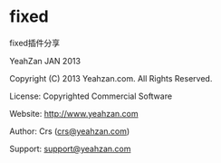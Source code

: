 fixed
=====

fixed插件分享

YeahZan JAN 2013

Copyright (C) 2013 Yeahzan.com. All Rights Reserved.

License:  Copyrighted Commercial Software

Website:  http://www.yeahzan.com

Author:	Crs (crs@yeahzan.com)

Support:	support@yeahzan.com
